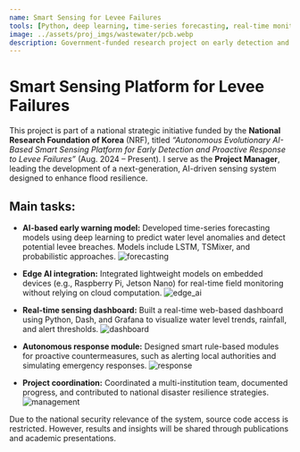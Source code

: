 ```yaml
---
name: Smart Sensing for Levee Failures
tools: [Python, deep learning, time-series forecasting, real-time monitoring]
image: ../assets/proj_imgs/wastewater/pcb.webp
description: Government-funded research project on early detection and warning of levee breaches using autonomous AI-based sensing platforms.
---
```


# Smart Sensing Platform for Levee Failures

This project is part of a national strategic initiative funded by the **National Research Foundation of Korea** (NRF), titled _“Autonomous Evolutionary AI-Based Smart Sensing Platform for Early Detection and Proactive Response to Levee Failures”_ (Aug. 2024 – Present). I serve as the **Project Manager**, leading the development of a next-generation, AI-driven sensing system designed to enhance flood resilience.

## Main tasks:

- **AI-based early warning model:** Developed time-series forecasting models using deep learning to predict water level anomalies and detect potential levee breaches. Models include LSTM, TSMixer, and probabilistic approaches.
![forecasting](../assets/proj_imgs/levee_ai/forecasting.webp)

- **Edge AI integration:** Integrated lightweight models on embedded devices (e.g., Raspberry Pi, Jetson Nano) for real-time field monitoring without relying on cloud computation.
![edge_ai](../assets/proj_imgs/levee_ai/edge_ai.webp)

- **Real-time sensing dashboard:** Built a real-time web-based dashboard using Python, Dash, and Grafana to visualize water level trends, rainfall, and alert thresholds.
![dashboard](../assets/proj_imgs/levee_ai/dashboard.webp)

- **Autonomous response module:** Designed smart rule-based modules for proactive countermeasures, such as alerting local authorities and simulating emergency responses.
![response](../assets/proj_imgs/levee_ai/response.webp)

- **Project coordination:** Coordinated a multi-institution team, documented progress, and contributed to national disaster resilience strategies.
![management](../assets/proj_imgs/levee_ai/management.webp)

Due to the national security relevance of the system, source code access is restricted. However, results and insights will be shared through publications and academic presentations.
